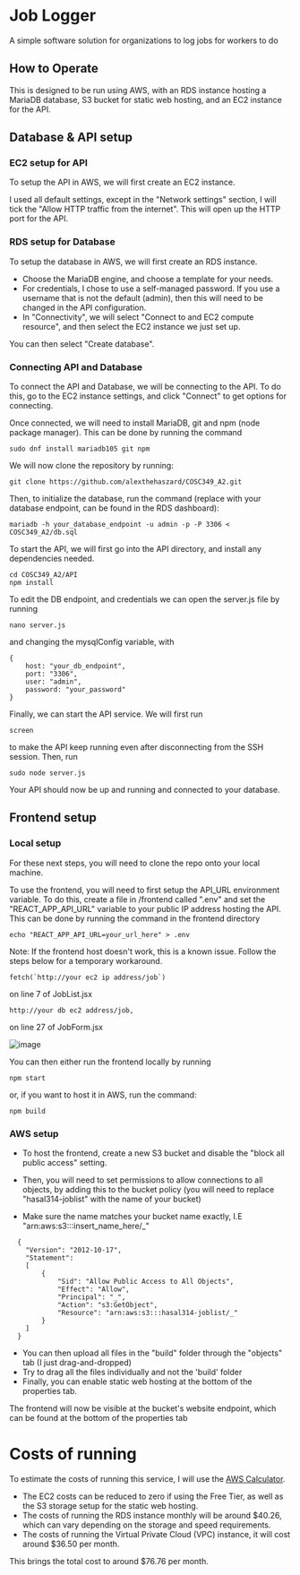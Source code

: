 # Job Logger

A simple software solution for organizations to log jobs for workers to do

## How to Operate

This is designed to be run using AWS, with an RDS instance hosting a MariaDB database, S3 bucket for static web hosting, and an EC2 instance for the API.

## Database & API setup

### EC2 setup for API

To setup the API in AWS, we will first create an EC2 instance.

I used all default settings, except in the "Network settings" section, I will tick the "Allow HTTP traffic from the internet". This will open up the HTTP port for the API.

### RDS setup for Database

To setup the database in AWS, we will first create an RDS instance.

- Choose the MariaDB engine, and choose a template for your needs.
- For credentials, I chose to use a self-managed password. If you use a username that is not the default (admin), then this will need to be changed in the API configuration.
- In "Connectivity", we will select "Connect to and EC2 compute resource", and then select the EC2 instance we just set up.

You can then select "Create database".

### Connecting API and Database

To connect the API and Database, we will be connecting to the API. To do this, go to the EC2 instance settings, and click "Connect" to get options for connecting.

Once connected, we will need to install MariaDB, git and npm (node package manager). This can be done by running the command

    sudo dnf install mariadb105 git npm

We will now clone the repository by running:

    git clone https://github.com/alexthehaszard/COSC349_A2.git

Then, to initialize the database, run the command (replace with your database endpoint, can be found in the RDS dashboard):

    mariadb -h your_database_endpoint -u admin -p -P 3306 < COSC349_A2/db.sql

To start the API, we will first go into the API directory, and install any dependencies needed.

    cd COSC349_A2/API
    npm install

To edit the DB endpoint, and credentials we can open the server.js file by running

    nano server.js

and changing the mysqlConfig variable, with

```
{
    host: "your_db_endpoint",
    port: "3306",
    user: "admin",
    password: "your_password"
}
```

Finally, we can start the API service. We will first run

    screen

to make the API keep running even after disconnecting from the SSH session. Then, run

    sudo node server.js

Your API should now be up and running and connected to your database.

## Frontend setup

### Local setup

For these next steps, you will need to clone the repo onto your local machine.

To use the frontend, you will need to first setup the API_URL environment variable.
To do this, create a file in /frontend called ".env" and set the "REACT_APP_API_URL" variable to your public IP address hosting the API.
This can be done by running the command in the frontend directory

    echo "REACT_APP_API_URL=your_url_here" > .env

Note: If the frontend host doesn't work, this is a known issue. Follow the steps below for a temporary workaround.

    fetch(`http://your ec2 ip address/job`)
on line 7 of JobList.jsx

    http://your db ec2 address/job,
on line 27 of JobForm.jsx

![image](https://github.com/user-attachments/assets/6d819b72-e7bd-4876-a332-5b24c7edbdb2)


You can then either run the frontend locally by running

    npm start

or, if you want to host it in AWS, run the command:

    npm build

### AWS setup

- To host the frontend, create a new S3 bucket and disable the "block all public access" setting.
- Then, you will need to set permissions to allow connections to all objects, by adding this to the bucket policy (you will need to replace "hasal314-joblist" with the name of your bucket)

- Make sure the name matches your bucket name exactly, I.E "arn:aws:s3:::insert_name_here/_"
```
  {
    "Version": "2012-10-17",
    "Statement":
    [
        {
            "Sid": "Allow Public Access to All Objects",
            "Effect": "Allow",
            "Principal": "_",
            "Action": "s3:GetObject",
            "Resource": "arn:aws:s3:::hasal314-joblist/_"
        }
    ]
  }
```

- You can then upload all files in the "build" folder through the "objects" tab (I just drag-and-dropped)
- Try to drag all the files individually and not the 'build' folder
- Finally, you can enable static web hosting at the bottom of the properties tab.

The frontend will now be visible at the bucket's website endpoint, which can be found at the bottom of the properties tab


# Costs of running

To estimate the costs of running this service, I will use the [AWS Calculator](https://calculator.aws).

- The EC2 costs can be reduced to zero if using the Free Tier, as well as the S3 storage setup for the static web hosting.
- The costs of running the RDS instance monthly will be around $40.26, which can vary depending on the storage and speed requirements.
- The costs of running the Virtual Private Cloud (VPC) instance, it will cost around $36.50 per month.

This brings the total cost to around $76.76 per month.
